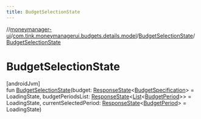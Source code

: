 ```yaml
---
title: BudgetSelectionState
---
```

//[moneymanager-ui](../../../index.html)/[com.tink.moneymanagerui.budgets.details.model](../index.html)/[BudgetSelectionState](index.html)/[BudgetSelectionState](-budget-selection-state.html)



# BudgetSelectionState



[androidJvm]\
fun [BudgetSelectionState](-budget-selection-state.html)(budget: [ResponseState](../../com.tink.service.network/-response-state/index.html)&lt;[BudgetSpecification](../../com.tink.model.budget/index.html#1357535401%2FClasslikes%2F1000845458)&gt; = LoadingState, budgetPeriodsList: [ResponseState](../../com.tink.service.network/-response-state/index.html)&lt;[List](https://kotlinlang.org/api/latest/jvm/stdlib/kotlin.collections/-list/index.html)&lt;[BudgetPeriod](../../com.tink.model.budget/index.html#406477269%2FClasslikes%2F1000845458)&gt;&gt; = LoadingState, currentSelectedPeriod: [ResponseState](../../com.tink.service.network/-response-state/index.html)&lt;[BudgetPeriod](../../com.tink.model.budget/index.html#406477269%2FClasslikes%2F1000845458)&gt; = LoadingState)




